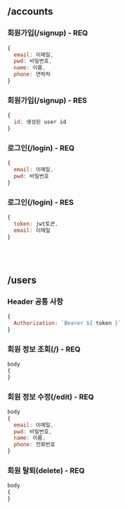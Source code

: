 ## /accounts
### 회원가입(/signup) - REQ


```javascript
{
  email: 이메일,
  pwd: 비밀번호,
  name: 이름,
  phone: 연락처
}
```


### 회원가입(/signup) - RES
```javascript
{
  id: 생성된 user id
}
```
### 로그인(/login) - REQ
```javascript
{
  email: 이메일,
  pwd: 비밀번호
}
```
### 로그인(/login) - RES
```javascript
{
  token: jwt토큰,
  email: 이메일
}
```

<br/><br/>
## /users
### Header 공통 사항
```javascript
{
  Authorization: `Bearer ${ token }`
}
```
### 회원 정보 조회(/) - REQ
```javascript
body
{
}
```
### 회원 정보 수정(/edit) - REQ
```javascript
body
{
  email: 이메일,
  pwd: 비밀번호,
  name: 이름,
  phone: 전화번호
}
```
### 회원 탈퇴(delete) - REQ
```javascript
body
{
}
```
